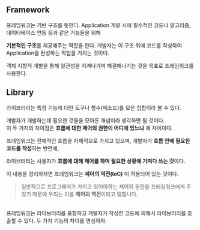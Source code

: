 ## Framework
프레임워크는 기반 구조를 뜻한다. Application 개발 시에 필수적인 코드나 알고리즘, 데이터베이스 연동 등과 같은 기능들을 위해

**기본적인 구조**를 제공해주는 역할을 한다.
개발자는 이 구조 위에 코드를 작성하여 Application을 완성하는 작업을 거치는 것이다.

객체 지향적 개발을 통해 일관성을 지켜나가며 해결해나가는 것을 목표로 프레임워크를 사용한다.

## Library
라이브러리는 특정 기능에 대한 도구나 함수(메소드)를 모은 집합이라 볼 수 있다. 

개발자가 개발하는데 필요한 것들을 모아둔 개념이라 생각하면 될 것이다. <br>
이 두 가지의 차이점은 **흐름에 대한 제어의 권한이 어디에 있느냐**
에 차이이다. 

프레임워크는 전체적인 흐름을 자체적으로 가지고 있으며, 개발자가 **흐름 안에 필요한 코드를 작성**하는 반면에, 

라이브러리는 사용자가 **흐름에 대해 제어를 하며 필요한 상황에 가져다 쓰는 것**이다.

이 내용을 정리하자면 프레임워크는 **제어의 역전(IoC)** 이 적용되어 있는 것이다.

> 일반적으로 프로그래머가 가지고 있어야하는 제어의 권한을 프레임워크에게 주었기 때문에 우리는 이를 **제어의 역전**이라고 말합니다.

<br>
프레임워크는 라이브러리를 포함하고 개발자가 작성한 코드에 의해서 라이브러리를 호출할 수 있다. 두 가지 기능의 차이를 명심하자.
